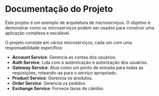 # Documentação do Projeto

Este projeto é um exemplo de arquitetura de microserviços. O objetivo é demonstrar como os microserviços podem ser usados para construir uma aplicação complexa e escalável.

O projeto consiste em vários microserviços, cada um com uma responsabilidade específica:

- **Account Service**: Gerencia as contas dos usuários.
- **Auth Service**: Lida com a autenticação e autorização dos usuários.
- **Gateway Service**: Atua como um ponto de entrada para todas as requisições, roteando-as para o serviço apropriado.
- **Product Service**: Gerencia os produtos.
- **Order Service**: Gerencia os pedidos.
- **Exchange Service**: Fornece taxas de câmbio.
